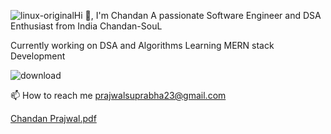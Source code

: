 ![linux-original](https://github.com/user-attachments/assets/3667aaed-a7e4-440c-b8f4-01b09607a329)Hi 👋, I'm Chandan
A passionate Software Engineer and DSA Enthusiast from India
Chandan-SouL

Currently working on DSA and Algorithms
Learning MERN stack Development

![download](https://github.com/user-attachments/assets/f62aea41-aeba-4e57-a8b0-0a5558c2493d)

📫 How to reach me prajwalsuprabha23@gmail.com

[Chandan Prajwal.pdf](https://github.com/user-attachments/files/16639546/Chandan.Prajwal.pdf)



